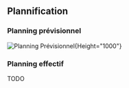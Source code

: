 ## Plannification

### Planning prévisionnel

![Planning Prévisionnel](img/Planning_Pr%C3%A9visionnel.png){Height="1000"}

### Planning effectif

TODO
